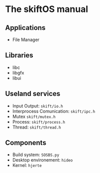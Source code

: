 # The **skiftOS** manual

## Applications

- File Manager

## Libraries

- libc
- libgfx
- libui

## Useland services

- Input Output: `skift/io.h`
- Interprocess Comunication: `skift/ipc.h`
- Mutex `skift/mutex.h`
- Process: `skift/process.h`
- Thread: `skift/thread.h`

## Components

- Build system: `SOSBS.py`
- Desktop environement: `hideo`
- Kernel: `hjerte`
